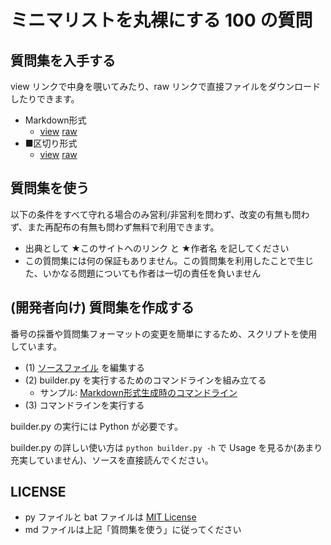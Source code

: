 # ミニマリストを丸裸にする 100 の質問

## 質問集を入手する
view リンクで中身を覗いてみたり、raw リンクで直接ファイルをダウンロードしたりできます。

- Markdown形式
  - [view](markdown_output.md) [raw](https://raw.githubusercontent.com/stakiran/100q-minimalist/master/markdown_output.md)
- ■区切り形式
  - [view](plain_square_output.md) [raw](https://raw.githubusercontent.com/stakiran/100q-minimalist/master/plain_square_output.md)

## 質問集を使う
以下の条件をすべて守れる場合のみ営利/非営利を問わず、改変の有無も問わず、また再配布の有無も問わず無料で利用できます。

- 出典として ★このサイトへのリンク と ★作者名 を記してください
- この質問集には何の保証もありません。この質問集を利用したことで生じた、いかなる問題についても作者は一切の責任を負いません

## (開発者向け) 質問集を作成する
番号の採番や質問集フォーマットの変更を簡単にするため、スクリプトを使用しています。

- (1) [ソースファイル](100q_source.md) を編集する
- (2) builder.py を実行するためのコマンドラインを組み立てる
  - サンプル: [Markdown形式生成時のコマンドライン](build_markdown.bat)
- (3) コマンドラインを実行する

builder.py の実行には Python が必要です。

builder.py の詳しい使い方は `python builder.py -h` で Usage を見るか(あまり充実していません)、ソースを直接読んでください。

## LICENSE
- py ファイルと bat ファイルは [MIT License](LICENSE)
- md ファイルは上記「質問集を使う」に従ってください
